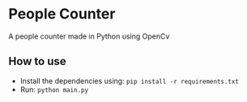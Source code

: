 # People Counter
A people counter made in Python using OpenCv

## How to use
 * Install the dependencies using: `pip install -r requirements.txt`
 * Run: `python main.py`
